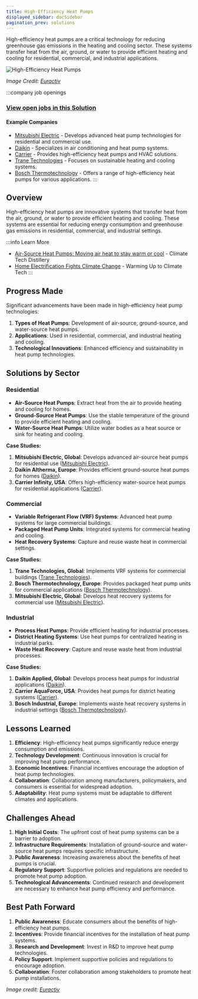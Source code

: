 ```yaml
---
title: High-Efficiency Heat Pumps
displayed_sidebar: docSidebar
pagination_prev: solutions
---
```


High-efficiency heat pumps are a critical technology for reducing greenhouse gas emissions in the heating and cooling sector. These systems transfer heat from the air, ground, or water to provide efficient heating and cooling for residential, commercial, and industrial applications.

![High-Efficiency Heat Pumps](../static/img/high-efficiency-heat-pumps.png)

*Image Credit: [Euractiv](https://www.euractiv.com/section/energy-environment/opinion/seven-steps-to-curb-deforestation-and-enhance-forest-protection-looking-beyond-eu-only-solutions/)*

:::company job openings
### [View open jobs in this Solution](https://climatebase.org/jobs?l=&q=&drawdown_solutions=High-Efficiency+Heat+Pumps)
#### Example Companies
- [Mitsubishi Electric](https://www.mitsubishielectric.com) - Develops advanced heat pump technologies for residential and commercial use.
- [Daikin](https://www.daikin.com) - Specializes in air conditioning and heat pump systems.
- [Carrier](https://www.carrier.com) - Provides high-efficiency heat pumps and HVAC solutions.
- [Trane Technologies](https://www.tranetechnologies.com) - Focuses on sustainable heating and cooling systems.
- [Bosch Thermotechnology](https://www.bosch-thermotechnology.com) - Offers a range of high-efficiency heat pumps for various applications.
:::

## Overview

High-efficiency heat pumps are innovative systems that transfer heat from the air, ground, or water to provide efficient heating and cooling. These systems are essential for reducing energy consumption and greenhouse gas emissions in residential, commercial, and industrial settings.

:::info Learn More
- [Air-Source Heat Pumps: Moving air heat to stay warm or cool](https://www.climatetechdistillery.com/p/18-air-source-heat-pumps) - Climate Tech Distillery
- [Home Electrification Fights Climate Change](https://warminguptoclimatetech.substack.com/p/home-electrification-fights-climate-change) - Warming Up to Climate Tech
:::

## Progress Made

Significant advancements have been made in high-efficiency heat pump technologies:

1. **Types of Heat Pumps**: Development of air-source, ground-source, and water-source heat pumps.
2. **Applications**: Used in residential, commercial, and industrial heating and cooling.
3. **Technological Innovations**: Enhanced efficiency and sustainability in heat pump technologies.

## Solutions by Sector

### Residential
- **Air-Source Heat Pumps**: Extract heat from the air to provide heating and cooling for homes.
- **Ground-Source Heat Pumps**: Use the stable temperature of the ground to provide efficient heating and cooling.
- **Water-Source Heat Pumps**: Utilize water bodies as a heat source or sink for heating and cooling.

**Case Studies:**
1. **Mitsubishi Electric, Global**: Develops advanced air-source heat pumps for residential use ([Mitsubishi Electric](https://www.mitsubishielectric.com)).
2. **Daikin Altherma, Europe**: Provides efficient ground-source heat pumps for homes ([Daikin](https://www.daikin.com)).
3. **Carrier Infinity, USA**: Offers high-efficiency water-source heat pumps for residential applications ([Carrier](https://www.carrier.com)).

### Commercial
- **Variable Refrigerant Flow (VRF) Systems**: Advanced heat pump systems for large commercial buildings.
- **Packaged Heat Pump Units**: Integrated systems for commercial heating and cooling.
- **Heat Recovery Systems**: Capture and reuse waste heat in commercial settings.

**Case Studies:**
1. **Trane Technologies, Global**: Implements VRF systems for commercial buildings ([Trane Technologies](https://www.tranetechnologies.com)).
2. **Bosch Thermotechnology, Europe**: Provides packaged heat pump units for commercial applications ([Bosch Thermotechnology](https://www.bosch-thermotechnology.com)).
3. **Mitsubishi Electric, Global**: Develops heat recovery systems for commercial use ([Mitsubishi Electric](https://www.mitsubishielectric.com)).

### Industrial
- **Process Heat Pumps**: Provide efficient heating for industrial processes.
- **District Heating Systems**: Use heat pumps for centralized heating in industrial parks.
- **Waste Heat Recovery**: Capture and reuse waste heat from industrial processes.

**Case Studies:**
1. **Daikin Applied, Global**: Develops process heat pumps for industrial applications ([Daikin](https://www.daikin.com)).
2. **Carrier AquaForce, USA**: Provides heat pumps for district heating systems ([Carrier](https://www.carrier.com)).
3. **Bosch Industrial, Europe**: Implements waste heat recovery systems in industrial settings ([Bosch Thermotechnology](https://www.bosch-thermotechnology.com)).

## Lessons Learned

1. **Efficiency**: High-efficiency heat pumps significantly reduce energy consumption and emissions.
2. **Technology Development**: Continuous innovation is crucial for improving heat pump performance.
3. **Economic Incentives**: Financial incentives encourage the adoption of heat pump technologies.
4. **Collaboration**: Collaboration among manufacturers, policymakers, and consumers is essential for widespread adoption.
5. **Adaptability**: Heat pump systems must be adaptable to different climates and applications.

## Challenges Ahead

1. **High Initial Costs**: The upfront cost of heat pump systems can be a barrier to adoption.
2. **Infrastructure Requirements**: Installation of ground-source and water-source heat pumps requires specific infrastructure.
3. **Public Awareness**: Increasing awareness about the benefits of heat pumps is crucial.
4. **Regulatory Support**: Supportive policies and regulations are needed to promote heat pump adoption.
5. **Technological Advancements**: Continued research and development are necessary to enhance heat pump efficiency and performance.

## Best Path Forward

1. **Public Awareness**: Educate consumers about the benefits of high-efficiency heat pumps.
2. **Incentives**: Provide financial incentives for the installation of heat pump systems.
3. **Research and Development**: Invest in R&D to improve heat pump technologies.
4. **Policy Support**: Implement supportive policies and regulations to encourage adoption.
5. **Collaboration**: Foster collaboration among stakeholders to promote heat pump installations.

*Image credit: [Euractiv](https://www.euractiv.com/section/energy-environment/opinion/seven-steps-to-curb-deforestation-and-enhance-forest-protection-looking-beyond-eu-only-solutions/)*
